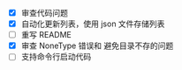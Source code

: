 - [x] 审查代码问题
- [x] 自动化更新列表，使用 json 文件存储列表
- [ ] 重写 README
- [x] 审查 NoneType 错误和 避免目录不存的问题
- [ ] 支持命令行启动代码
